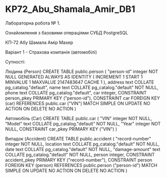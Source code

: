 # KP72_Abu_Shamala_Amir_DB1

Лабораторна робота № 1.

Ознайомлення з базовими операціями СУБД PostgreSQL

КП-72 Абу Шамала Амір Махер

Варіант 1 - Страхова компанія (автомобілі)

Сутності:

Людина (Person)
CREATE TABLE public.person
(
    "person-id" integer NOT NULL GENERATED ALWAYS AS IDENTITY ( INCREMENT 1 START 1 MINVALUE 1 MAXVALUE 2147483647 CACHE 1 ),
    address text COLLATE pg_catalog."default",
    name text COLLATE pg_catalog."default" NOT NULL,
    phone text COLLATE pg_catalog."default",
    car integer,
    CONSTRAINT person_pkey PRIMARY KEY ("person-id"),
    CONSTRAINT car FOREIGN KEY (car)
        REFERENCES public.car ("VIN") MATCH SIMPLE
        ON UPDATE NO ACTION
        ON DELETE NO ACTION
)

Автомобіль (Car)
CREATE TABLE public.car
(
    "VIN" integer NOT NULL,
    "Model" text COLLATE pg_catalog."default" NOT NULL,
    "Year" integer NOT NULL,
    CONSTRAINT car_pkey PRIMARY KEY ("VIN")
)

Випадок (Accident)
CREATE TABLE public.accident
(
    "record-number" integer NOT NULL,
    location text COLLATE pg_catalog."default" NOT NULL,
    date text COLLATE pg_catalog."default" NOT NULL,
    "damage-amount" text COLLATE pg_catalog."default" NOT NULL,
    person integer,
    CONSTRAINT accident_pkey PRIMARY KEY ("record-number"),
    CONSTRAINT person FOREIGN KEY (person)
        REFERENCES public.person ("person-id") MATCH SIMPLE
        ON UPDATE NO ACTION
        ON DELETE NO ACTION
)
